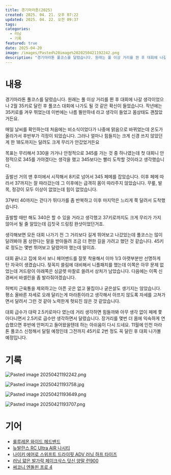 ```yaml
---
title: 경기마라톤(2025)
created: 2025. 04. 21. 오후 07:22
updated: 2025. 04. 22. 오전 09:37
tags:
categories:
  - 러닝
  - 기록
featured: true
date: 2025-04-20
image: /images/Pasted%20image%2020250421192242.png
description: "경기마라톤 풀코스를 달렸습니다. 원래는 풀 이상 거리를 뛴 후 대회에 나갈 생각이었으나 2월 35키로 달린 후 풀코스 대회에 나가도 될 것 같은 확신이 들었습니다. 작년에는 35키로를 겨우 뛰었는데 이번에는 나름 뛸만하네 라고 생각이 들었고 몸상태도 괜찮았거든요. 매일 날씨를 확인하는데"
---
```


# 내용

경기마라톤 풀코스를 달렸습니다. 원래는 풀 이상 거리를 뛴 후 대회에 나갈 생각이었으나 2월 35키로 달린 후 풀코스 대회에 나가도 될 것 같은 확신이 들었습니다. 작년에는 35키로를 겨우 뛰었는데 이번에는 나름 뛸만하네 라고 생각이 들었고 몸상태도 괜찮았거든요.

매일 날씨를 확인하는데 처음에는 비소식이었다가 나중에 맑음으로 바뀌었는데 온도가 올라가서 후반부가 걱정이 되었습니다. 그러나 얼마나 힘들지는 크게 신경 쓰지 않았던게 한 18도까지는 달려도 크게 무리가 안갔었거든요

목표는 무리해서 330을 가거나 안정적으로 345를 가는 것 중 하나였는데 첫 대회니 안정적으로 345를 가야겠다는 생각을 했고 345보다는 빨리 도착할 것이라고 생각했습니다.

출발선 거의 맨 후미에서 시작해서 8키로 넘어서 345 페메를 잡았습니다. 이후 페메 따라서 37까지는 잘 따라갔는데 그 이후에는 급격히 몸이 따라주지 않았습니다. 무릎, 발목, 정강이 모두 이상이 없었는데 힘이 없었습니다.

37부터 40까지는 걷다가 뛰다가를 좀 반복하고 이후 마지막은 느리게 쭉 달려서 도착했습니다.

출발할 때만 해도 340은 할 수 있을 거라고 생각했고 37키로까지도 크게 무리가 가지 않아서 될 줄 알았는데 김칫국 드링킹 완샷이었던거죠.

생각해보면 모든 대회 나가기 전 그 거리보다 길게 뛰어보고 나갔었는데 풀코스는 많이 달려봐야 몸 상한다는 말을 받아들려 조금 더 편한 길을 가려고 했던 것 같습니다. 45키로 정도는 몇번 뛰어보고 달렸어야 했는데 말이죠.

대회 끝나고 집에 와서 보니 헤어밴드를 잘못 착용해서 이마 1/3 아랫부분만 선명하게 탄 자국이 생겼습니다. 젖꼭지 쓸림에 대비해서 니플패치를 했는데 이쪽은 아무 문제 없었는데 겨드랑이 아래쪽은 싱글렛 마찰로 쓸려서 상처가 남았습니다. 다음에는 이쪽 신경써서 바셀린을 좀 발라줘야겠습니다.

허벅지 근육통을 제외하고는 아픈 곳은 없고 물집이나 굳은살도 생기지는 않았습니다. 평소 올바른 자세로 오래 달리는게 마라톤이라고 생각해서 아프지 않도록 자세를 고쳐가면서 달려서 그런 것 같아 노력한게 헛되진 않은 것 같았습니다.

대회 급수가 대략 2.5키로마다 였는데 거리 생각하면 힘들까봐 아무 생각 없이 페메 쫓아다니면서 2.5키로 급수만 생각하면서 달렸습니다. 장거리를 몇번 더 몸에 익숙하게 연습했으면 후반에 안퍼지고 들어왔을텐데 하는 아쉬움이 다시 드네요. 11월에 인천 마라톤 풀코스 신청해서 달릴 예정인데 그전까지 45키로 2번 정도 꼭 달린 후 대회 나가볼 예정입니다.

# 기록

![Pasted image 20250421192242.png](/images/Pasted%20image%2020250421192242.png)

![Pasted image 20250421193758.jpg](/images/Pasted%20image%2020250421193758.jpg)

![Pasted image 20250421193649.png](/images/Pasted%20image%2020250421193649.png)

![Pasted image 20250421193707.png](/images/Pasted%20image%2020250421193707.png)

# 기어

- [룰루레몬 와이드 헤드밴드](/posts/룰루레몬-와이드-헤드밴드)
- [뉴발란스 RC Ultra AIR 나시티](/posts/뉴발란스-rc-ultra-air-나시티)
- [나이키 에어로 스위프트 드라이핏 ADV 러닝 하프 타이즈](/posts/나이키-에어로-스위프트-드라이핏-adv-러닝-하프-타이즈)
- [러닝 얇은 발가락 페이크삭스 덧신 양말 런900](/posts/러닝-얇은-발가락-페이크삭스-덧신-양말-런900)
- [써코니 엔돌핀 프로 4](/posts/써코니-엔돌핀-프로-4)
